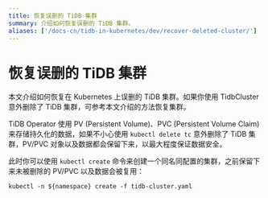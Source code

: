 ```yaml
---
title: 恢复误删的 TiDB 集群
summary: 介绍如何恢复误删的 TiDB 集群。
aliases: ['/docs-cn/tidb-in-kubernetes/dev/recover-deleted-cluster/']
---
```


# 恢复误删的 TiDB 集群

本文介绍如何恢复在 Kubernetes 上误删的 TiDB 集群。如果你使用 TidbCluster 意外删除了 TiDB 集群，可参考本文介绍的方法恢复集群。

TiDB Operator 使用 PV (Persistent Volume)、PVC (Persistent Volume Claim) 来存储持久化的数据，如果不小心使用 `kubectl delete tc` 意外删除了 TiDB 集群，PV/PVC 对象以及数据都会保留下来，以最大程度保证数据安全。

此时你可以使用 `kubectl create` 命令来创建一个同名同配置的集群，之前保留下来未被删除的 PV/PVC 以及数据会被复用：


```shell
kubectl -n ${namespace} create -f tidb-cluster.yaml
```
